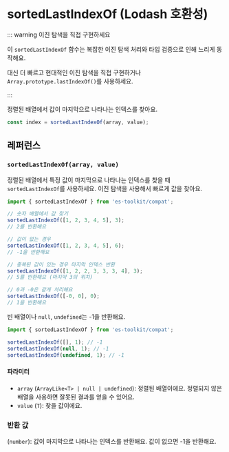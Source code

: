 # sortedLastIndexOf (Lodash 호환성)

::: warning 이진 탐색을 직접 구현하세요

이 `sortedLastIndexOf` 함수는 복잡한 이진 탐색 처리와 타입 검증으로 인해 느리게 동작해요.

대신 더 빠르고 현대적인 이진 탐색을 직접 구현하거나 `Array.prototype.lastIndexOf()`를 사용하세요.

:::

정렬된 배열에서 값이 마지막으로 나타나는 인덱스를 찾아요.

```typescript
const index = sortedLastIndexOf(array, value);
```

## 레퍼런스

### `sortedLastIndexOf(array, value)`

정렬된 배열에서 특정 값이 마지막으로 나타나는 인덱스를 찾을 때 `sortedLastIndexOf`를 사용하세요. 이진 탐색을 사용해서 빠르게 값을 찾아요.

```typescript
import { sortedLastIndexOf } from 'es-toolkit/compat';

// 숫자 배열에서 값 찾기
sortedLastIndexOf([1, 2, 3, 4, 5], 3);
// 2를 반환해요

// 값이 없는 경우
sortedLastIndexOf([1, 2, 3, 4, 5], 6);
// -1을 반환해요

// 중복된 값이 있는 경우 마지막 인덱스 반환
sortedLastIndexOf([1, 2, 2, 3, 3, 3, 4], 3);
// 5를 반환해요 (마지막 3의 위치)

// 0과 -0은 같게 처리해요
sortedLastIndexOf([-0, 0], 0);
// 1을 반환해요
```

빈 배열이나 `null`, `undefined`는 -1을 반환해요.

```typescript
import { sortedLastIndexOf } from 'es-toolkit/compat';

sortedLastIndexOf([], 1); // -1
sortedLastIndexOf(null, 1); // -1
sortedLastIndexOf(undefined, 1); // -1
```

#### 파라미터

- `array` (`ArrayLike<T> | null | undefined`): 정렬된 배열이에요. 정렬되지 않은 배열을 사용하면 잘못된 결과를 얻을 수 있어요.
- `value` (`T`): 찾을 값이에요.

### 반환 값

(`number`): 값이 마지막으로 나타나는 인덱스를 반환해요. 값이 없으면 -1을 반환해요.
